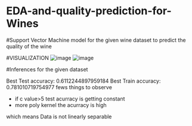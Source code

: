 # EDA-and-quality-prediction-for-Wines
#Support Vector Machine model for the given wine  dataset to predict the quality of the wine






#VISUALIZATION
![image](https://user-images.githubusercontent.com/64836894/142607251-5129107f-de96-4ea3-863a-92ebf858cc50.png)
![image](https://user-images.githubusercontent.com/64836894/142607281-b0387f95-130e-4277-afd3-d8d425e69f94.png)

#Inferences
for the given dataset

Best Test accuracy: 0.6112244897959184
Best Train accuracy: 0.781010719754977
fews things to observe


*   if c value>5 test acurracy is getting constant
*   more poly kernel the acurracy is high 

which means Data is not linearly separable
